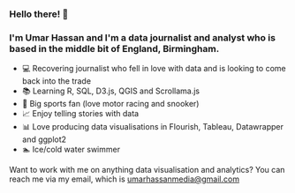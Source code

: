 ### Hello there! 👋

### I'm Umar Hassan and I'm a data journalist and analyst who is based in the middle bit of England, Birmingham. 

- 💻 Recovering journalist who fell in love with data and is looking to come back into the trade
- 📚 Learning R, SQL, D3.js, QGIS and Scrollama.js
- 🏁 Big sports fan (love motor racing and snooker)
- 📈 Enjoy telling stories with data
- 📊 Love producing data visualisations in Flourish, Tableau, Datawrapper and ggplot2
- 🏊 Ice/cold water swimmer

Want to work with me on anything data visualisation and analytics? You can reach me via my email, which is umarhassanmedia@gmail.com


